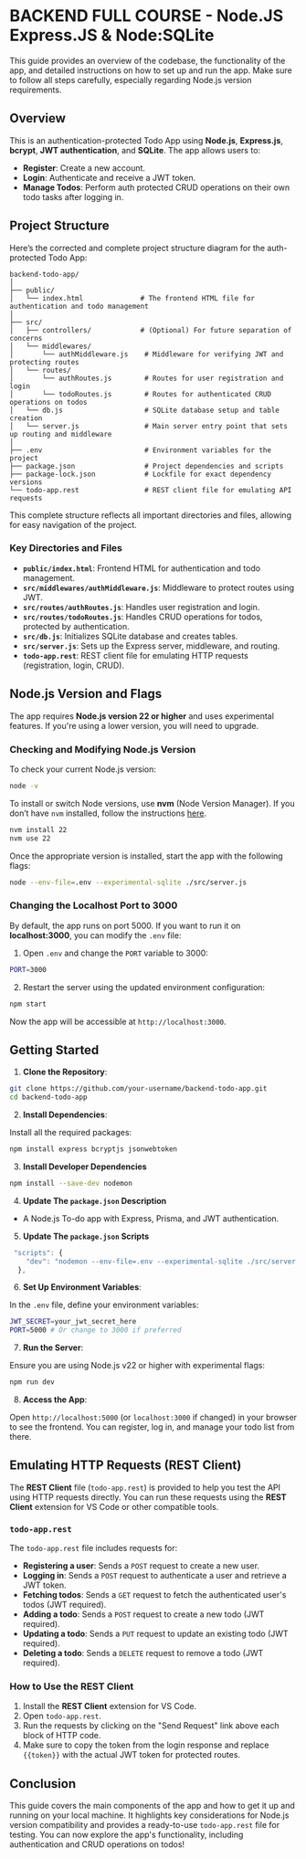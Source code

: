 # BACKEND FULL COURSE - Node.JS Express.JS & Node:SQLite

This guide provides an overview of the codebase, the functionality of the app, and detailed instructions on how to set up and run the app. Make sure to follow all steps carefully, especially regarding Node.js version requirements.

## Overview

This is an authentication-protected Todo App using **Node.js**, **Express.js**, **bcrypt**, **JWT authentication**, and **SQLite**. The app allows users to:

- **Register**: Create a new account.
- **Login**: Authenticate and receive a JWT token.
- **Manage Todos**: Perform auth protected CRUD operations on their own todo tasks after logging in.

## Project Structure

Here’s the corrected and complete project structure diagram for the auth-protected Todo App:

```
backend-todo-app/
│
├── public/
│   └── index.html              # The frontend HTML file for authentication and todo management
│
├── src/
│   ├── controllers/            # (Optional) For future separation of concerns
│   └── middlewares/
│       └── authMiddleware.js    # Middleware for verifying JWT and protecting routes
│   └── routes/
│       └── authRoutes.js        # Routes for user registration and login
│       └── todoRoutes.js        # Routes for authenticated CRUD operations on todos
│   └── db.js                    # SQLite database setup and table creation
│   └── server.js                # Main server entry point that sets up routing and middleware
│
├── .env                         # Environment variables for the project
├── package.json                 # Project dependencies and scripts
├── package-lock.json            # Lockfile for exact dependency versions
└── todo-app.rest                # REST client file for emulating API requests
```

This complete structure reflects all important directories and files, allowing for easy navigation of the project.

### Key Directories and Files

- **`public/index.html`**: Frontend HTML for authentication and todo management.
- **`src/middlewares/authMiddleware.js`**: Middleware to protect routes using JWT.
- **`src/routes/authRoutes.js`**: Handles user registration and login.
- **`src/routes/todoRoutes.js`**: Handles CRUD operations for todos, protected by authentication.
- **`src/db.js`**: Initializes SQLite database and creates tables.
- **`src/server.js`**: Sets up the Express server, middleware, and routing.
- **`todo-app.rest`**: REST client file for emulating HTTP requests (registration, login, CRUD).

## Node.js Version and Flags

The app requires **Node.js version 22 or higher** and uses experimental features. If you're using a lower version, you will need to upgrade.

### Checking and Modifying Node.js Version

To check your current Node.js version:

```bash
node -v
```

To install or switch Node versions, use **nvm** (Node Version Manager). If you don’t have `nvm` installed, follow the instructions [here](https://github.com/nvm-sh/nvm).

```bash
nvm install 22
nvm use 22
```

Once the appropriate version is installed, start the app with the following flags:

```bash
node --env-file=.env --experimental-sqlite ./src/server.js
```

### Changing the Localhost Port to 3000

By default, the app runs on port 5000. If you want to run it on **localhost:3000**, you can modify the `.env` file:

1. Open `.env` and change the `PORT` variable to 3000:

```bash
PORT=3000
```

2. Restart the server using the updated environment configuration:

```bash
npm start
```

Now the app will be accessible at `http://localhost:3000`.

## Getting Started

1. **Clone the Repository**:

```bash
git clone https://github.com/your-username/backend-todo-app.git
cd backend-todo-app
```

2. **Install Dependencies**:

Install all the required packages:

```bash
npm install express bcryptjs jsonwebtoken
```

3. **Install Developer Dependencies**

```bash
npm install --save-dev nodemon
```

4. **Update The `package.json` Description**

- A Node.js To-do app with Express, Prisma, and JWT authentication.

5. **Update The `package.json` Scripts**

```javascript
 "scripts": {
    "dev": "nodemon --env-file=.env --experimental-sqlite ./src/server.js",
  },
```

6. **Set Up Environment Variables**:

In the `.env` file, define your environment variables:

```bash
JWT_SECRET=your_jwt_secret_here
PORT=5000 # Or change to 3000 if preferred
```

7. **Run the Server**:

Ensure you are using Node.js v22 or higher with experimental flags:

```bash
npm run dev
```

8. **Access the App**:

Open `http://localhost:5000` (or `localhost:3000` if changed) in your browser to see the frontend. You can register, log in, and manage your todo list from there.

## Emulating HTTP Requests (REST Client)

The **REST Client** file (`todo-app.rest`) is provided to help you test the API using HTTP requests directly. You can run these requests using the **REST Client** extension for VS Code or other compatible tools.

### `todo-app.rest`

The `todo-app.rest` file includes requests for:

- **Registering a user**: Sends a `POST` request to create a new user.
- **Logging in**: Sends a `POST` request to authenticate a user and retrieve a JWT token.
- **Fetching todos**: Sends a `GET` request to fetch the authenticated user's todos (JWT required).
- **Adding a todo**: Sends a `POST` request to create a new todo (JWT required).
- **Updating a todo**: Sends a `PUT` request to update an existing todo (JWT required).
- **Deleting a todo**: Sends a `DELETE` request to remove a todo (JWT required).

### How to Use the REST Client

1. Install the **REST Client** extension for VS Code.
2. Open `todo-app.rest`.
3. Run the requests by clicking on the "Send Request" link above each block of HTTP code.
4. Make sure to copy the token from the login response and replace `{{token}}` with the actual JWT token for protected routes.

## Conclusion

This guide covers the main components of the app and how to get it up and running on your local machine. It highlights key considerations for Node.js version compatibility and provides a ready-to-use `todo-app.rest` file for testing. You can now explore the app's functionality, including authentication and CRUD operations on todos!
